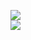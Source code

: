 [![](https://img.shields.io/badge/Made%20With-Github%20Spray-lightgrey.svg?style=for-the-badge&logo=github)](https://github.com/Annihil/github-spray#20637)  
[![](https://i.imgur.com/2DrTn0Z.gif)](https://github.com/Annihil/github-spray)